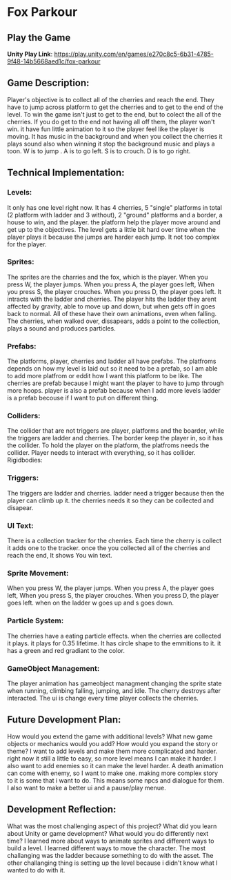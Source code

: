 # Fox Parkour

## Play the Game
**Unity Play Link**:
https://play.unity.com/en/games/e270c8c5-6b31-4785-9f48-14b5668aed1c/fox-parkour 
## Game Description:
Player's objective is to collect all of the cherries and reach the end. They have to jump across platform to get the cherries and to get to the end of the level. To win the game isn't just to get to the end, but to colect the all of the cherries. If you do get to the end not having all off them, the player won't win. it have fun little animation to it so the player feel like the player is moving. It has music in the background and when you collect the cherries it plays sound also when winning it stop the background music and plays a toon. W is to jump . A is to go left. S is to crouch. D is to go right.
## Technical Implementation:
### Levels: 
It only has one level right now. It has 4 cherries, 5 "single" platforms in total (2 platform with ladder and 3 without), 2 "ground" platforms and a border, a house to win, and the player. the platform help the player move around and get up to the objectives. The level gets a little bit hard over time when the player plays it because the jumps are harder each jump. It not too complex for the player.
### Sprites: 
The sprites are the charries and the fox, which is the player. When you press W, the player jumps. When you press A, the player goes left, When you press S, the player crouches. When you press D, the player goes left. It intracts with the ladder and cherries. The player hits the ladder they arent affected by gravity, able to move up and down, but when gets off in goes back to normal. All of these have their own animations, even when falling. The cherries, when walked over, dissapears, adds a point to the collection, plays a sound and produces particles.
### Prefabs: 
The platforms, player, cherries and ladder all have prefabs. The platfroms depends on how my level is laid out so it need to be a prefab, so I am able to add more platfrom or eddit how I want this platform to be like. The cherries are prefab because I might want the player to have to jump through more hoops.  player is also a prefab because when I add more levels ladder is a prefab becouse if I want to put on different thing.
### Colliders:
The collider that are not triggers are player, platforms and the boarder, while the triggers are ladder and cherries. The border keep the player in, so it has the collider. To hold the player on the platform, the platfroms needs the collider. Player needs to interact with everything, so it has collider.
Rigidbodies: 
### Triggers: 
The triggers are ladder and cherries. ladder need a trigger because then the player can climb up it. the cherries needs it so they can be collected and disapear.
### UI Text: 
There is a collection tracker for the cherries. Each time the cherry is collect it adds one to the tracker. once the you collected all of the cherries and reach the end, It shows You win text.
### Sprite Movement: 
When you press W, the player jumps. When you press A, the player goes left, When you press S, the player crouches. When you press D, the player goes left. when on the ladder w goes up and s goes down.
### Particle System:
The cherries have a eating particle effects. when the cherries are collected it plays. it plays for 0.35 lifetime. It has circle shape to the emmitions to it. it has a green and red gradiant to the color.
### GameObject Management:
The player animation has gameobject managment changing the sprite state when running, climbing falling, jumping, and idle. The cherry destroys after interacted. The ui  is change every time player collects the cherries.
## Future Development Plan:
How would you extend the game with additional levels?
What new game objects or mechanics would you add?
How would you expand the story or theme?
I want to add levels and make them more complicated and harder. right now it still a little to easy, so more level means I can make it harder. I also want to add enemies so it can make the level harder. A death animation can come with enemy, so I want to make one. making more complex story to it is some that i want to do. This means some npcs and dialogue for them. I also want to make a better ui and a pause/play menue. 
## Development Reflection:
What was the most challenging aspect of this project?
What did you learn about Unity or game development?
What would you do differently next time?
I learned more about ways to animate sprites and different ways to build a level. I learned different ways to move the character. The most challanging was the ladder because something to do with the asset. The other challanging thing is setting up the level because i didn't know what I wanted to do with it. 

